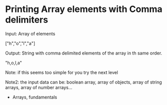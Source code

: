 # Printing Array elements with Comma delimiters

Input: Array of elements

["h","o","l","a"]

Output: String with comma delimited elements of the array in th same order.

"h,o,l,a"

Note: if this seems too simple for you try the next level

Note2: the input data can be: boolean array, array of objects, array of string arrays, array of number arrays...

* Arrays, fundamentals